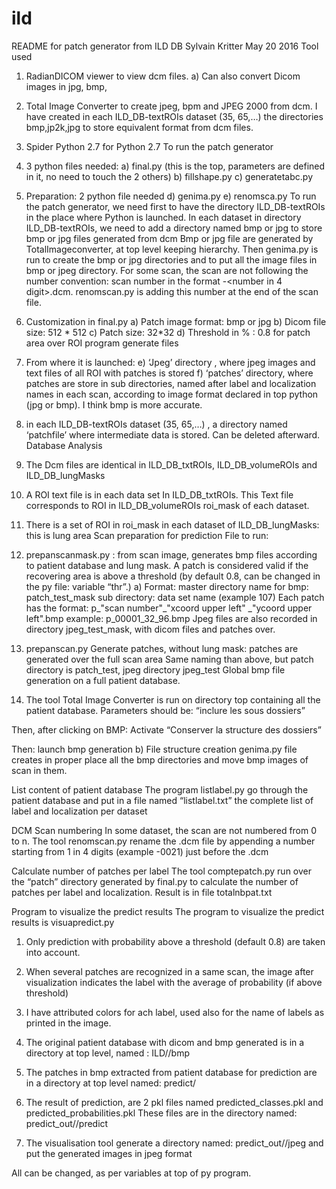 # ild
README for patch generator from ILD DB
Sylvain Kritter May 20 2016
Tool used
1)	RadianDICOM viewer to view dcm files.
a)	Can also convert Dicom images in jpg, bmp,
2)	Total Image Converter to create jpeg, bpm and JPEG 2000 from dcm.
I have created in each  ILD_DB-textROIs dataset (35, 65,…) the directories
bmp,jp2k,jpg to store equivalent format from dcm files.
3)	Spider Python 2.7 for Python 2.7
To run the patch generator
1)	3 python files needed:
a)	final.py (this is the top, parameters are defined in it, no need to touch the 2 others)
b)	fillshape.py
c)	generatetabc.py
2)	Preparation: 2 python file needed
d)	genima.py
e)	renomsca.py
To run the patch generator, we need first to have the directory ILD_DB-textROIs in the place where Python  is launched.
In each dataset in directory ILD_DB-textROIs, we need to add a directory named bmp or jpg to store bmp or jpg files generated from dcm
Bmp or jpg file are generated by TotalImageconverter, at top level keeping hierarchy.
Then genima.py is run to create the bmp or jpg directories and to  put all the image files in bmp or jpeg directory.
For some scan, the scan are not following the number convention: scan number in the format <name>-<number in 4 digit>.dcm.
renomscan.py  is adding this number at the end of the scan file.

3)	Customization in final.py
a)	Patch image format: bmp or jpg
b)	Dicom file size: 512 * 512
c)	Patch size: 32*32
d)	Threshold  in % : 0.8 for patch area over ROI
program generate files
1)	 From where it is launched:
e)	‘Jpeg’ directory , where jpeg images and text files of all ROI with patches is stored
f)	‘patches’ directory, where patches are store in sub directories, named after label and localization names in each scan, according to image format declared in top python (jpg or bmp). I think bmp is more accurate.
2)	in each ILD_DB-textROIs dataset (35, 65,…) , a directory named ‘patchfile’  where intermediate data is  stored. Can be deleted afterward.
Database Analysis
1)	The Dcm files are identical in ILD_DB_txtROIs, ILD_DB_volumeROIs   and  ILD_DB_lungMasks
2)	A ROI text file is in each data set In ILD_DB_txtROIs. This Text file corresponds to ROI in ILD_DB_volumeROIs  roi_mask of each dataset.
3)	There is a set of ROI in roi_mask in each dataset of ILD_DB_lungMasks: this is lung area 
Scan preparation for prediction
File to run:
1)	prepanscanmask.py : from scan image, generates bmp files according to patient database and lung mask. A patch is considered valid if the recovering area is above a threshold (by default 0.8, can be changed  in the py file: variable “thr”.)
a)	Format:
master directory name for bmp: patch_test_mask
sub directory: data set name (example  107) 
Each patch has the format:
p_"scan number"_"xcoord upper left" _"ycoord upper left".bmp   example: p_00001_32_96.bmp
Jpeg files are also recorded in directory jpeg_test_mask, with dicom files and patches over.
2)	prepanscan.py
Generate patches, without lung mask: patches are generated over  the full scan area 
Same naming than above, but patch directory is patch_test, jpeg directory  jpeg_test
 Global bmp file generation on a full patient database.
1)	The tool Total Image Converter is run on directory top containing all the patient database.
Parameters should be: “inclure les sous dossiers”
 
Then, after clicking on BMP:
Activate “Conserver la structure des dossiers”
 
Then: launch bmp generation
b)	File structure creation
genima.py file creates in proper place all the bmp directories and move bmp images of scan in them.

List content of patient database
The program listlabel.py go through the patient database and put in a file named “listlabel.txt” the complete list of label and localization per dataset

DCM Scan numbering
In some dataset, the scan are not numbered  from 0 to n. The tool renomscan.py  rename the .dcm file by appending a number starting from 1 in 4 digits (example -0021) just before the .dcm

Calculate number of patches per label
The tool comptepatch.py run over the “patch” directory generated by final.py to calculate the number of patches per label and localization. Result is  in file totalnbpat.txt

Program to visualize the predict results
The program to visualize the predict results is visuapredict.py
1)	Only prediction with probability above a threshold (default 0.8) are taken into account.
2)	When several patches are recognized in a same scan, the image after visualization indicates the label with  the average of probability (if above threshold)
3)	I have attributed colors for ach label, used also for the name of labels as printed in the image.
4)	The original patient database  with dicom and bmp generated is in a directory at top level, 
named : ILD/<patient number>/bmp
5)	The patches in bmp extracted from patient database for prediction are in a directory at top level 
named: predict/<patient number>
6)	The result of prediction, are 2 pkl files named predicted_classes.pkl and predicted_probabilities.pkl
These files are in the directory named: predict_out/<patient number>/predict

7)	The visualisation tool generate a directory named: predict_out/<patient number>/jpeg
and put the generated images in jpeg format 

All can be changed, as per variables at top of py program.

